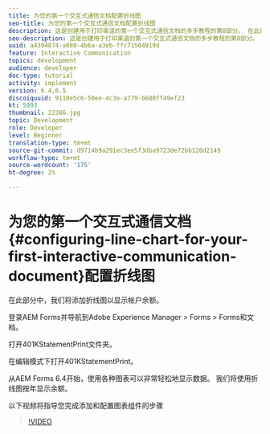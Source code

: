 ```yaml
---
title: 为您的第一个交互式通信文档配置折线图
seo-title: 为您的第一个交互式通信文档配置折线图
description: 这是创建用于打印渠道的第一个交互式通信文档的多步教程的第8部分。 在此部分中，我们将添加折线图以显示帐户余额。
seo-description: 这是创建用于打印渠道的第一个交互式通信文档的多步教程的第8部分。 在此部分中，我们将添加折线图以显示帐户余额。
uuid: a4394874-a080-4b6a-a3eb-ffc71504919d
feature: Interactive Communication
topics: development
audience: developer
doc-type: tutorial
activity: implement
version: 6.4,6.5
discoiquuid: 9110e5c6-50ee-4c3e-a779-b680ff49ef23
kt: 5993
thumbnail: 22386.jpg
topic: Development
role: Developer
level: Beginner
translation-type: tm+mt
source-git-commit: d9714b9a291ec3ee5f3dba9723de72bb120d2149
workflow-type: tm+mt
source-wordcount: '175'
ht-degree: 2%

---
```



# 为您的第一个交互式通信文档{#configuring-line-chart-for-your-first-interactive-communication-document}配置折线图

在此部分中，我们将添加折线图以显示帐户余额。

登录AEM Forms并导航到Adobe Experience Manager > Forms > Forms和文档。

打开401KStatementPrint文件夹。

在编辑模式下打开401KStatementPrint。

从AEM Forms 6.4开始，使用各种图表可以非常轻松地显示数据。 我们将使用折线图按年显示余额。

以下视频将指导您完成添加和配置图表组件的步骤

>[!VIDEO](https://video.tv.adobe.com/v/22386/?quality=9&learn=on)

